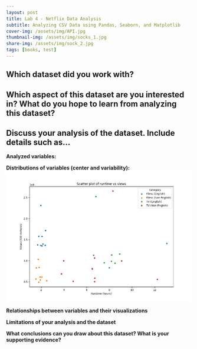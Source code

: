 ```yaml
---
layout: post
title: Lab 4 - Netflix Data Analysis
subtitle: Analyzing CSV Data using Pandas, Seaborn, and Matplotlib
cover-img: /assets/img/API.jpg
thumbnail-img: /assets/img/socks_1.jpg
share-img: /assets/img/sock_2.jpg
tags: [books, test]
---
```


## Which dataset did you work with?
## Which aspect of this dataset are you interested in? What do you hope to learn from analyzing this dataset?
## Discuss your analysis of the dataset. Include details such as...
**Analyzed variables:**

**Distributions of variables (center and variability):**
![Compare](/assets/img/netflix_compare_1.png)

**Relationships between variables and their visualizations**

**Limitations of your analysis and the dataset**

**What conclusions can you draw about this dataset? What is your supporting evidence?**
